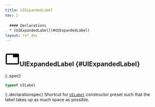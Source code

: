 ```yaml
---
title: UIExpandedLabel
nav: |

  #### Declarations
  * [UIExpandedLabel](#UIExpandedLabel)
layout: ref_doc
---
```


## ![](/assets/icons/spec-var.svg)UIExpandedLabel {#UIExpandedLabel}
{:.spec}

```typescript
typeof UILabel
```
{:.declarationspec}
Shortcut for [`UILabel`](./UILabel) constructor preset such that the label takes up as much space as possible.

